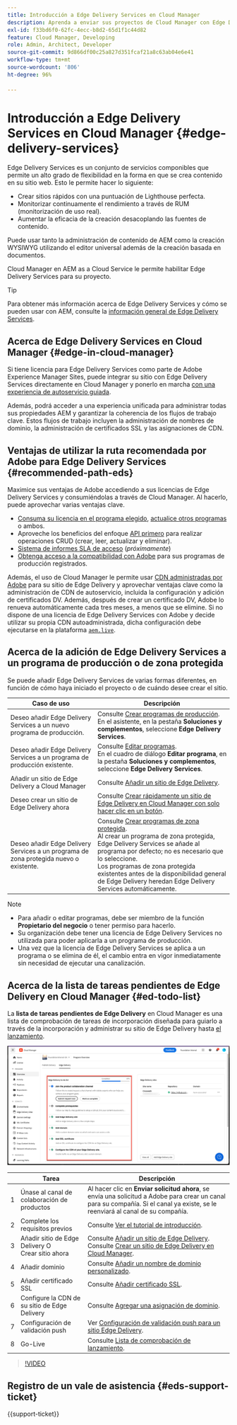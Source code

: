```yaml
---
title: Introducción a Edge Delivery Services en Cloud Manager
description: Aprenda a enviar sus proyectos de Cloud Manager con Edge Delivery Services.
exl-id: f33bd6f0-62fc-4ecc-b8d2-65d1f1c44d82
feature: Cloud Manager, Developing
role: Admin, Architect, Developer
source-git-commit: 9d866df00c25a827d351fcaf21a8c63ab04e6e41
workflow-type: tm+mt
source-wordcount: '806'
ht-degree: 96%

---
```



# Introducción a Edge Delivery Services en Cloud Manager {#edge-delivery-services}

Edge Delivery Services es un conjunto de servicios componibles que permite un alto grado de flexibilidad en la forma en que se crea contenido en su sitio web. Esto le permite hacer lo siguiente:

* Crear sitios rápidos con una puntuación de Lighthouse perfecta.
* Monitorizar continuamente el rendimiento a través de RUM (monitorización de uso real).
* Aumentar la eficacia de la creación desacoplando las fuentes de contenido.

Puede usar tanto la administración de contenido de AEM como la creación WYSIWYG utilizando el editor universal además de la creación basada en documentos.

Cloud Manager en AEM as a Cloud Service le permite habilitar Edge Delivery Services para su proyecto.

>[!TIP]
>
>Para obtener más información acerca de Edge Delivery Services y cómo se pueden usar con AEM, consulte la [información general de Edge Delivery Services](/help/edge/overview.md).

## Acerca de Edge Delivery Services en Cloud Manager {#edge-in-cloud-manager}

Si tiene licencia para Edge Delivery Services como parte de Adobe Experience Manager Sites, puede integrar su sitio con Edge Delivery Services directamente en Cloud Manager y ponerlo en marcha [con una experiencia de autoservicio guiada](/help/implementing/cloud-manager/getting-access-to-aem-in-cloud/creating-production-programs.md).

Además, podrá acceder a una experiencia unificada para administrar todas sus propiedades AEM y garantizar la coherencia de los flujos de trabajo clave. Estos flujos de trabajo incluyen la administración de nombres de dominio, la administración de certificados SSL y las asignaciones de CDN.

## Ventajas de utilizar la ruta recomendada por Adobe para Edge Delivery Services {#recommended-path-eds}

Maximice sus ventajas de Adobe accediendo a sus licencias de Edge Delivery Services y consumiéndolas a través de Cloud Manager. Al hacerlo, puede aprovechar varias ventajas clave.

* [Consuma su licencia en el programa elegido](/help/implementing/cloud-manager/edge-delivery/add-edge-delivery-site.md), [actualice otros programas](/help/implementing/cloud-manager/edge-delivery/manage-edge-delivery-sites.md) o ambos.
* Aproveche los beneficios del enfoque [API primero](https://developer.adobe.com/experience-cloud/experience-manager-apis/) para realizar operaciones CRUD (crear, leer, actualizar y eliminar).
* [Sistema de informes SLA de acceso](/help/implementing/cloud-manager/sla-reporting.md) (*próximamente*)
* [Obtenga acceso a la compatibilidad con Adobe](/help/edge/overview.md#support-ticket) para sus programas de producción registrados.

Además, el uso de Cloud Manager le permite usar [CDN administradas por Adobe](/help/implementing/dispatcher/cdn.md#aem-managed-cdn) para su sitio de Edge Delivery y aprovechar ventajas clave como la administración de CDN de autoservicio, incluida la configuración y adición de certificados DV. Además, después de crear un certificado DV, Adobe lo renueva automáticamente cada tres meses, a menos que se elimine. Si no dispone de una licencia de Edge Delivery Services con Adobe y decide utilizar su propia CDN autoadministrada, dicha configuración debe ejecutarse en la plataforma [`aem.live`](https://www.aem.live/docs/go-live-checklist#cdn-configuration).


## Acerca de la adición de Edge Delivery Services a un programa de producción o de zona protegida

Se puede añadir Edge Delivery Services de varias formas diferentes, en función de cómo haya iniciado el proyecto o de cuándo desee crear el sitio.

| Caso de uso | Descripción |
| --- | --- |
| Deseo añadir Edge Delivery Services a un nuevo programa de producción. | Consulte [Crear programas de producción](/help/implementing/cloud-manager/getting-access-to-aem-in-cloud/creating-production-programs.md).<br>En el asistente, en la pestaña **Soluciones y complementos**, seleccione **Edge Delivery Services**. |
| Deseo añadir Edge Delivery Services a un programa de producción existente. | Consulte [Editar programas](/help/implementing/cloud-manager/getting-access-to-aem-in-cloud/editing-programs.md).<br>En el cuadro de diálogo **Editar programa**, en la pestaña **Soluciones y complementos**, seleccione **Edge Delivery Services**. |
| Añadir un sitio de Edge Delivery a Cloud Manager | Consulte [Añadir un sitio de Edge Delivery](/help/implementing/cloud-manager/edge-delivery/add-edge-delivery-site.md). |
| Deseo crear un sitio de Edge Delivery ahora | Consulte [Crear rápidamente un sitio de Edge Delivery en Cloud Manager con solo hacer clic en un botón](/help/implementing/cloud-manager/edge-delivery/create-edge-delivery-site.md). |
| Deseo añadir Edge Delivery Services a un programa de zona protegida nuevo o existente. | Consulte [Crear programas de zona protegida](/help/implementing/cloud-manager/getting-access-to-aem-in-cloud/creating-sandbox-programs.md).<br>Al crear un programa de zona protegida, Edge Delivery Services se añade al programa por defecto; no es necesario que lo seleccione.<br>Los programas de zona protegida existentes antes de la disponibilidad general de Edge Delivery heredan Edge Delivery Services automáticamente. |

>[!NOTE]
>
>* Para añadir o editar programas, debe ser miembro de la función **Propietario del negocio** o tener permiso para hacerlo.
>* Su organización debe tener una licencia de Edge Delivery Services no utilizada para poder aplicarla a un programa de producción.
>* Una vez que la licencia de Edge Delivery Services se aplica a un programa o se elimina de él, el cambio entra en vigor inmediatamente sin necesidad de ejecutar una canalización.


## Acerca de la lista de tareas pendientes de Edge Delivery en Cloud Manager {#ed-todo-list}

<!-- &#x2460; for "1" inside circle -->

La **lista de tareas pendientes de Edge Delivery** en Cloud Manager es una lista de comprobación de tareas de incorporación diseñada para guiarlo a través de la incorporación y administrar su sitio de Edge Delivery hasta [el lanzamiento](/help/journey-onboarding/go-live-checklist.md).

![Lista de tareas pendientes del sitio de Edge Delivery en Cloud Manager.](/help/implementing/cloud-manager/assets/cm-eds-todo-list.png)

|   | Tarea | Descripción |
| --- | --- | --- |
| 1 | Únase al canal de colaboración de productos | Al hacer clic en **Enviar solicitud ahora**, se envía una solicitud a Adobe para crear un canal para su compañía. Si el canal ya existe, se le reenviará al canal de su compañía. |
| 2 | Complete los requisitos previos | Consulte [Ver el tutorial de introducción](https://www.aem.live/developer/tutorial). |
| 3 | Añadir sitio de Edge Delivery O <br>Crear sitio ahora | Consulte [Añadir un sitio de Edge Delivery](#eds-add-site).<br>Consulte [Crear un sitio de Edge Delivery en Cloud Manager](/help/implementing/cloud-manager/edge-delivery/create-edge-delivery-site.md). |
| 4 | Añadir dominio | Consulte [Añadir un nombre de dominio personalizado](/help/implementing/cloud-manager/custom-domain-names/add-custom-domain-name.md). |
| 5 | Añadir certificado SSL | Consulte [Añadir certificado SSL](/help/implementing/cloud-manager/managing-ssl-certifications/add-ssl-certificate.md). |
| 6 | Configure la CDN de su sitio de Edge Delivery | Consulte [Agregar una asignación de dominio](/help/implementing/cloud-manager/domain-mappings/add-domain-mapping.md). |
| 7 | Configuración de validación push | Ver [Configuración de validación push para un sitio Edge Delivery](/help/implementing/cloud-manager/edge-delivery/cdn-setup-push-invalidation.md). |
| 8 | Go-Live | Consulte [Lista de comprobación de lanzamiento](/help/edge/docs/go-live-checklist.md). |

>[!VIDEO](https://video.tv.adobe.com/v/3428020?learn=on)

## Registro de un vale de asistencia {#eds-support-ticket}

{{support-ticket}}



